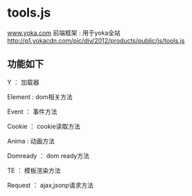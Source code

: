 tools.js
========

www.yoka.com 前端框架 : 用于yoka全站
http://p1.yokacdn.com/pic/div/2012/products/public/js/tools.js


功能如下
--------

Y ： 加载器

Element : dom相关方法


Event  ： 事件方法


Cookie ： cookie读取方法



Anima : 动画方法


Domready ： dom ready方法


TE ： 模板渲染方法


Request ： ajax,jsonp请求方法
